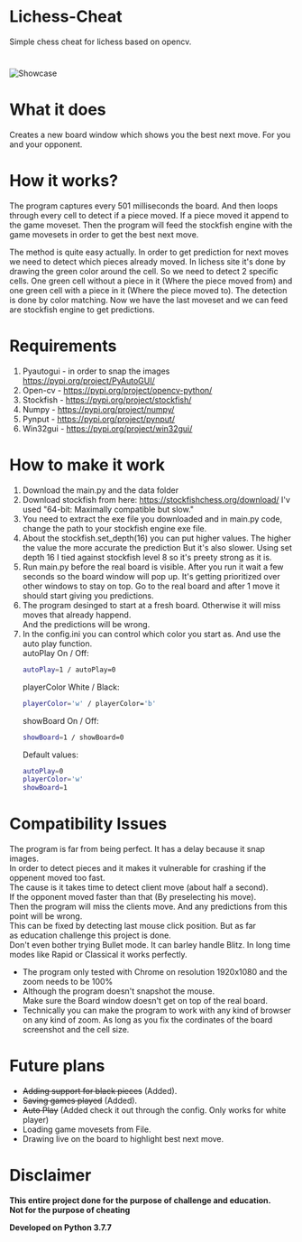 # Lichess-Cheat
Simple chess cheat for lichess based on opencv.
#
![Showcase](https://raw.githubusercontent.com/ofeksadlo/lichess-cheat/master/showcase(2).gif)

# What it does
Creates a new board window which shows you the best next move. For
you and your opponent.

# How it works?
The program captures every 501 milliseconds the board. And then loops through every cell
to detect if a piece moved. If a piece moved it append to the game moveset. Then the program
will feed the stockfish engine with the game movesets in order to get the best next move.

The method is quite easy actually. In order to get prediction for next moves we need to detect which pieces already moved.
In lichess site it's done by drawing the green color around the cell. So we need to detect 2 specific cells.
One green cell without a piece in it (Where the piece moved from) and one green cell with a piece in it (Where the piece moved to).
The detection is done by color matching.
Now we have the last moveset and we can feed are stockfish engine to get predictions.

# Requirements
1) Pyautogui - in order to snap the images https://pypi.org/project/PyAutoGUI/
2) Open-cv - https://pypi.org/project/opencv-python/
3) Stockfish - https://pypi.org/project/stockfish/
4) Numpy - https://pypi.org/project/numpy/
5) Pynput - https://pypi.org/project/pynput/
6) Win32gui - https://pypi.org/project/win32gui/

# How to make it work
1) Download the main.py and the data folder
2) Download stockfish from here: https://stockfishchess.org/download/ I'v used "64-bit: Maximally compatible but slow."
3) You need to extract the exe file you downloaded and in main.py code, change the path to your stockfish engine exe file.
4) About the stockfish.set_depth(16) you can put higher values. The higher the value the more accurate the prediction
   But it's also slower. Using set depth 16 I tied against stockfish level 8 so it's preety strong as it is.
5) Run main.py before the real board is visible. After you run it wait a few seconds so the board window will pop up.
   It's getting prioritized over other windows to stay on top.
   Go to the real board and after 1 move it should start giving you predictions.
6) The program desinged to start at a fresh board. Otherwise it will miss moves that already happend. </br>
   And the predictions will be wrong.
7) In the config.ini you can control which color you start as. And use the auto play function.</br>
   autoPlay On / Off:
   ```sh
   autoPlay=1 / autoPlay=0
   ```
   playerColor White / Black:</br>
   ```sh
   playerColor='w' / playerColor='b'
   ```
   showBoard On / Off:
   ```sh
   showBoard=1 / showBoard=0
   ```
   Default values:
   ```sh
   autoPlay=0
   playerColor='w'
   showBoard=1
   ```
   
   

# Compatibility Issues
The program is far from being perfect. It has a delay because it snap images.</br>
In order to detect pieces and it makes it vulnerable for crashing if the oppenent moved too fast.</br>
The cause is it takes time to detect client move (about half a second). </br>
If the opponent moved faster than that (By preselecting his move). </br>
Then the program will miss the clients move. And any predictions from this point will be wrong.</br>
This can be fixed by detecting last mouse click position. But as far</br>
as education challenge this project is done.</br>
Don't even bother trying Bullet mode. It can barley handle Blitz. In long time modes like Rapid or Classical it works perfectly.
* The program only tested with Chrome on resolution 1920x1080 and the zoom needs to be 100%
* Although the program doesn't snapshot the mouse.</br> Make sure the Board window doesn't get on top of the real board.
* Technically you can make the program to work with any kind of browser on any kind of zoom.
  As long as you fix the cordinates of the board screenshot and the cell size.

# Future plans
* ~~Adding support for black pieces~~ (Added).
* ~~Saving games played~~ (Added).
* ~~Auto Play~~ (Added check it out through the config. Only works for white player)
* Loading game movesets from File.
* Drawing live on the board to highlight best next move.

# Disclaimer 
**This entire project done for the purpose of challenge and education.**<br>
**Not for the purpose of cheating**

**Developed on Python 3.7.7**
